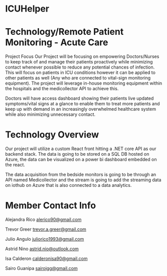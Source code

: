 # ICUHelper

# Technology/Remote Patient Monitoring - Acute Care
Project Focus
Our Project will be focusing on empowering Doctors/Nurses to keep track of and manage their patients proactively while minimizing contact whenever possible to reduce any potential chances of infection. This will focus on patients in ICU conditions however it can be applied to other patients as well (Any who are connected to vital-sign monitoring equipment). The project will leverage in-house monitoring equipment within the hospitals and the medicollector API to achieve this.
 
Doctors will have access dashboard showing their patients live updated symptoms/vital signs at a glance to enable them to treat more patients and keep up with demand in an increasingly overwhelmed healthcare system while also minimizing unnecessary contact. 
 
# Technology Overview
Our project will utilize a custom React front hitting a .NET core API as our backend stack. The data is going to be stored on a SQL DB hosted on Azure, the data can be visualized on a power bi dashboard embedded on the react.
 
The data acquisition from the bedside monitors is going to be through an API named Medicollector and the stream is going to add the streaming data on iothub on Azure that is also connected to a data analytics. 
 
# Member Contact Info
 
Alejandra Rico  alerico90@gmail.com
 
Trevor Greer trevor.a.greer@gmail.com
 
Julio Angulo juliorico1993@gmail.com
 
Astrid Nino astrid.nio@outlook.com
 
Isa Calderon calderonisa90@gmail.com
 
Sairo Guanipa sairojgg@gmail.com
 


 
